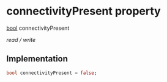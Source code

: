 


# connectivityPresent property







[bool](https://api.flutter.dev/flutter/dart-core/bool-class.html) connectivityPresent
  
_<span class="feature">read / write</span>_






## Implementation

```dart
bool connectivityPresent = false;
```







